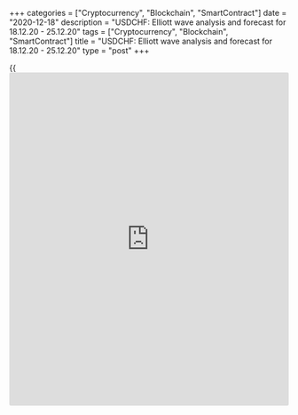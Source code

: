 +++
categories = ["Cryptocurrency", "Blockchain", "SmartContract"]
date = "2020-12-18"
description = "USDCHF: Elliott wave analysis and forecast for 18.12.20 - 25.12.20"
tags = ["Cryptocurrency", "Blockchain", "SmartContract"]
title = "USDCHF: Elliott wave analysis and forecast for 18.12.20 - 25.12.20"
type = "post"
+++

{{<iframe id="large-banner" src="https://www.bounty.group/#slide=22.0" width="100%" height="600" scrolling="no" style="border: 0px solid rgb(216, 221, 230); border-radius: 3px;">}}

2020-12-18

2020-12-18

USDCHF: Elliott wave analysis and forecast for 18.12.20 - 25.12.20Alex
Geuta

 **Main scenario:** Consider short positions from corrections below the
level of 0.8950 with the target of 0.8750 – 0.8650.

 **Alternative scenario:** breakout and consolidation above the level of
0.8950 will allow the pair to continue rising to the levels of 0.9093 –
0.9192.

 **Analysis:** Presumably, the descending first wave of larger degree
(1) of 5 continues developing on the [daily](https://www.fintecher.org/2020/03/03/forex-trading-daily-strategy/) time frame, with wave 5 of
(1) forming inside. On the H4 time frame, there is the fifth wave of
smaller degree v of 5 developing, with wave (iii) of v forming inside.
Apparently, wave iii of (iii) has been completed on the H1 time frame.
If this assumption is correct, then after a local correction iv of (iii)
is completed, the pair will continue to fall to 0.8750 – 0.8650. The
level of 0.8950 is critical in this scenario. Its breakout will allow
the pair to continue rising to the levels of 0.9093 – 0.9192.

* * *

* * *

## Price chart of USDCHF in real time mode

The content of this article reflects the author’s opinion and does not
necessarily reflect the official position of LiteForex. The material
published on this page is provided for informational purposes only and
should not be considered as the provision of investment advice for the
purposes of Directive 2004/39/EC.

Rate this article:

{{value}}

( {{count}} {{title}} )